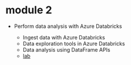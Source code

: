 # module 2

* Perform data analysis with Azure Databricks

  * Ingest data with Azure Databricks
  * Data exploration tools in Azure Databricks
  * Data analysis using DataFrame APIs
  * [lab](https://microsoftlearning.github.io/mslearn-databricks/Instructions/Exercises/LA-02-Explore-data.html)
